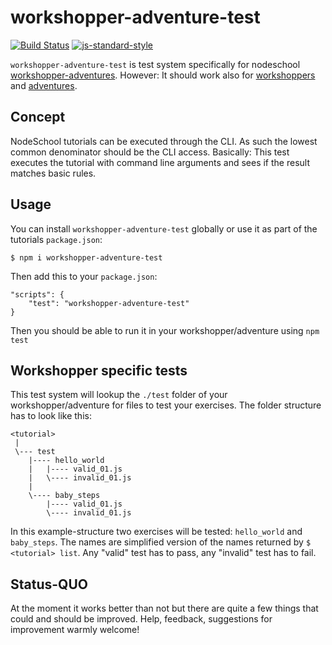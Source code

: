 # workshopper-adventure-test
[![Build Status](https://travis-ci.org/workshopper/workshopper-adventure-test.svg?branch=master)](https://travis-ci.org/workshopper/workshopper-adventure-test)
[![js-standard-style](https://img.shields.io/badge/code%20style-standard-brightgreen.svg)](http://standardjs.com/)

`workshopper-adventure-test` is test system specifically for nodeschool [workshopper-adventures](https://github.com/workshopper/workshopper-adventure). However: It should work also for [workshoppers](https://github.com/workshopper/workshopper) and [adventures](https://github.com/substack/adventure).

## Concept
NodeSchool tutorials can be executed through the CLI. As such the lowest common denominator should be the CLI access. Basically: This test executes the tutorial with command line arguments and sees if the result matches basic rules.

## Usage
You can install `workshopper-adventure-test` globally or use it as part of the tutorials `package.json`:

```
$ npm i workshopper-adventure-test
```

Then add this to your `package.json`:

```
"scripts": {
    "test": "workshopper-adventure-test"
}
```

Then you should be able to run it in your workshopper/adventure using `npm test`

## Workshopper specific tests
This test system will lookup the `./test` folder of your workshopper/adventure for files to test your exercises. The folder structure has to look like this:

```
<tutorial>
 |
 \--- test
    |---- hello_world
    |   |---- valid_01.js
    |   \---- invalid_01.js
    |
    \---- baby_steps
        |---- valid_01.js
        \---- invalid_01.js

```

In this example-structure two exercises will be tested: `hello_world` and `baby_steps`. The names are simplified version of the names returned by `$ <tutorial> list`. Any "valid" test has to pass, any "invalid" test has to fail.

## Status-QUO
At the moment it works better than not but there are quite a few things that could and should be improved.
Help, feedback, suggestions for improvement warmly welcome!
